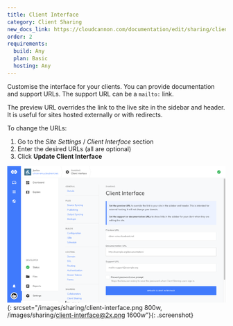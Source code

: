 ```yaml
---
title: Client Interface
category: Client Sharing
new_docs_link: https://cloudcannon.com/documentation/edit/sharing/client-sharing/#client-interface
order: 2
requirements:
  build: Any
  plan: Basic
  hosting: Any
---
```


Customise the interface for your clients. You can provide documentation and support URLs. The support URL can be a `mailto:` link.

The preview URL overrides the link to the live site in the sidebar and header. It is useful for sites hosted externally or with redirects.

To change the URLs:

1. Go to the *Site Settings* / *Client Interface* section
2. Enter the desired URLs (all are optional)
3. Click **Update Client Interface**

![Client Interface](/images/sharing/client-interface.png){: srcset="/images/sharing/client-interface.png 800w, /images/sharing/client-interface@2x.png 1600w"}{: .screenshot}
